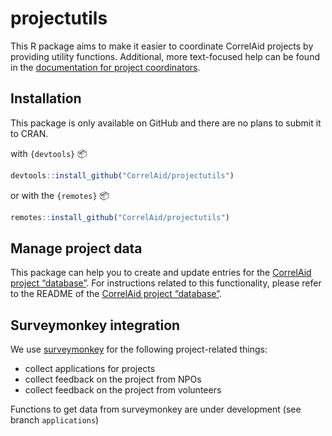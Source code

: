 projectutils
================

This R package aims to make it easier to coordinate CorrelAid projects
by providing utility functions. Additional, more text-focused help can
be found in the [documentation for project
coordinators](https://docs.correlaid.org/project-manual/project-coordinators).

## Installation

This package is only available on GitHub and there are no plans to
submit it to CRAN.

with `{devtools}` :package:

``` r
devtools::install_github("CorrelAid/projectutils")
```

or with the `{remotes}` :package:

``` r
remotes::install_github("CorrelAid/projectutils")
```

## Manage project data

This package can help you to create and update entries for the
[CorrelAid project “database”](). For instructions related to this
functionality, please refer to the README of the [CorrelAid project
“database”]().

## Surveymonkey integration

We use [surveymonkey](https://surveymonkey.de) for the following
project-related things:

  - collect applications for projects
  - collect feedback on the project from NPOs
  - collect feedback on the project from volunteers

Functions to get data from surveymonkey are under development (see
branch `applications`)
